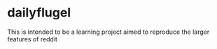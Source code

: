 # dailyflugel
This is intended to be a learning project aimed to reproduce the larger features of reddit
